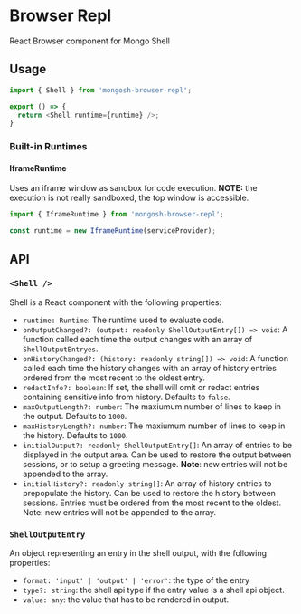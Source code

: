# Browser Repl

React Browser component for Mongo Shell

## Usage

``` js
import { Shell } from 'mongosh-browser-repl';

export () => {
  return <Shell runtime={runtime} />;
}
```

### Built-in Runtimes

#### IframeRuntime

Uses an iframe window as sandbox for code execution. **NOTE:** the execution is not really sandboxed, the top window is accessible.

``` js
import { IframeRuntime } from 'mongosh-browser-repl';

const runtime = new IframeRuntime(serviceProvider);
```

## API

### `<Shell />`

Shell is a React component with the following properties:

- `runtime: Runtime`: The runtime used to evaluate code.
- `onOutputChanged?: (output: readonly ShellOutputEntry[]) => void`: A function called each time the output changes with an array of `ShellOutputEntryes`.
- `onHistoryChanged?: (history: readonly string[]) => void`: A function called each time the history changes with an array of history entries ordered from the most recent to the oldest entry.
- `redactInfo?: boolean`: If set, the shell will omit or redact entries containing sensitive info from history. Defaults to `false`.
- `maxOutputLength?: number`: The maxiumum number of lines to keep in the output. Defaults to `1000`.
- `maxHistoryLength?: number`: The maxiumum number of lines to keep in the history. Defaults to `1000`.
- `initialOutput?: readonly ShellOutputEntry[]`: An array of entries to be displayed in the output area. Can be used to restore the output between sessions, or to setup a greeting message. **Note**: new entries will not be appended to the array.
- `initialHistory?: readonly string[]`: An array of history entries to prepopulate the history.
  Can be used to restore the history between sessions. Entries must be ordered from the most recent to the oldest. Note: new entries will not be appended to the array.

### `ShellOutputEntry`

An object representing an entry in the shell output, with the following properties:

- `format: 'input' | 'output' | 'error'`: the type of the entry
- `type?: string`: the shell api type if the entry value is a shell api object.
- `value: any`: the value that has to be rendered in output.
